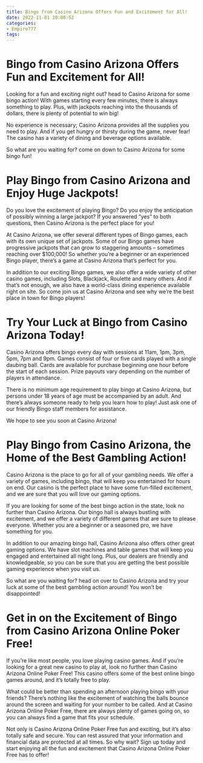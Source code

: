 ```yaml
---
title: Bingo from Casino Arizona Offers Fun and Excitement for All!
date: 2022-11-01 20:08:52
categories:
- Empire777
tags:
---
```



#  Bingo from Casino Arizona Offers Fun and Excitement for All!

Looking for a fun and exciting night out? head to Casino Arizona for some bingo action! With games starting every few minutes, there is always something to play. Plus, with jackpots reaching into the thousands of dollars, there is plenty of potential to win big!

No experience is necessary; Casino Arizona provides all the supplies you need to play. And if you get hungry or thirsty during the game, never fear! The casino has a variety of dining and beverage options available.

So what are you waiting for? come on down to Casino Arizona for some bingo fun!

#  Play Bingo from Casino Arizona and Enjoy Huge Jackpots!

Do you love the excitement of playing Bingo? Do you enjoy the anticipation of possibly winning a large jackpot? If you answered “yes” to both questions, then Casino Arizona is the perfect place for you!

At Casino Arizona, we offer several different types of Bingo games, each with its own unique set of jackpots. Some of our Bingo games have progressive jackpots that can grow to staggering amounts – sometimes reaching over $100,000! So whether you’re a beginner or an experienced Bingo player, there’s a game at Casino Arizona that’s perfect for you.

In addition to our exciting Bingo games, we also offer a wide variety of other casino games, including Slots, Blackjack, Roulette and many others. And if that’s not enough, we also have a world-class dining experience available right on site. So come join us at Casino Arizona and see why we’re the best place in town for Bingo players!

#  Try Your Luck at Bingo from Casino Arizona Today!

Casino Arizona offers bingo every day with sessions at 11am, 1pm, 3pm, 5pm, 7pm and 9pm. Games consist of four or five cards played with a single daubing ball. Cards are available for purchase beginning one hour before the start of each session. Prize payouts vary depending on the number of players in attendance.

There is no minimum age requirement to play bingo at Casino Arizona, but persons under 18 years of age must be accompanied by an adult. And there’s always someone ready to help you learn how to play! Just ask one of our friendly Bingo staff members for assistance.

We hope to see you soon at Casino Arizona!

#  Play Bingo from Casino Arizona, the Home of the Best Gambling Action!

Casino Arizona is the place to go for all of your gambling needs. We offer a variety of games, including bingo, that will keep you entertained for hours on end. Our casino is the perfect place to have some fun-filled excitement, and we are sure that you will love our gaming options.

If you are looking for some of the best bingo action in the state, look no further than Casino Arizona. Our bingo hall is always bustling with excitement, and we offer a variety of different games that are sure to please everyone. Whether you are a beginner or a seasoned pro, we have something for you.

In addition to our amazing bingo hall, Casino Arizona also offers other great gaming options. We have slot machines and table games that will keep you engaged and entertained all night long. Plus, our dealers are friendly and knowledgeable, so you can be sure that you are getting the best possible gaming experience when you visit us.

So what are you waiting for? head on over to Casino Arizona and try your luck at some of the best gambling action around! You won’t be disappointed!

#  Get in on the Excitement of Bingo from Casino Arizona Online Poker Free!

If you’re like most people, you love playing casino games. And if you’re looking for a great new casino to play at, look no further than Casino Arizona Online Poker Free! This casino offers some of the best online bingo games around, and it’s totally free to play.

What could be better than spending an afternoon playing bingo with your friends? There’s nothing like the excitement of watching the balls bounce around the screen and waiting for your number to be called. And at Casino Arizona Online Poker Free, there are always plenty of games going on, so you can always find a game that fits your schedule.

Not only is Casino Arizona Online Poker Free fun and exciting, but it’s also totally safe and secure. You can rest assured that your information and financial data are protected at all times. So why wait? Sign up today and start enjoying all the fun and excitement that Casino Arizona Online Poker Free has to offer!